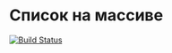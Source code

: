﻿# Список на массиве

[![Build Status](https://travis-ci.org/Varvara911/381706-2_gavriushova_lab.svg?branch=Arrlist)](https://travis-ci.org/Varvara911/381706-2_gavriushova_lab)
